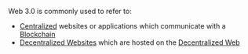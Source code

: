 Web 3.0 is commonly used to refer to:
-   [Centralized](#WhatDoesCentralizedMean) websites or applications which communicate with a [Blockchain](#WhatIsABlockchain)
-   [Decentralized Websites](#WhatAreDecentralizedWebsites) which are hosted on the [Decentralized Web](https://ens.domains/)
